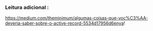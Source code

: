### Leitura adicional :
https://medium.com/theminimum/algumas-coisas-que-voc%C3%AA-deveria-saber-sobre-o-active-record-5534d17956d6enya!
